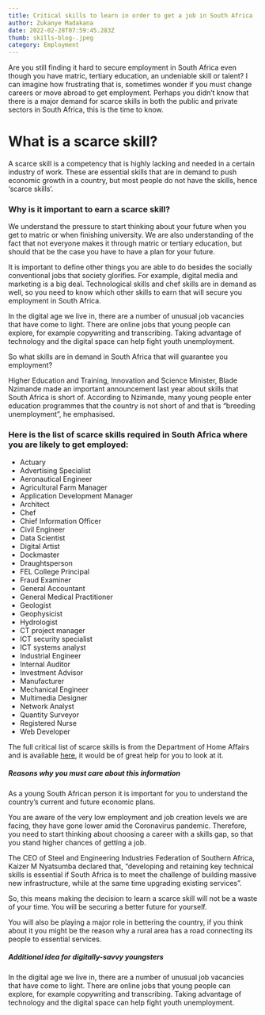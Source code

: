```yaml
---
title: Critical skills to learn in order to get a job in South Africa
author: Zukanye Madakana
date: 2022-02-28T07:59:45.283Z
thumb: skills-blog-.jpeg
category: Employment
---
```



Are you still finding it hard to secure employment in South Africa even though you have matric, tertiary education, an undeniable skill or talent? I can imagine how frustrating that is, sometimes wonder if you must change careers or move abroad to get employment. Perhaps you didn’t know that there is a major demand for scarce skills in both the public and private sectors in South Africa, this is the time to know. 

# What is a scarce skill? 

A scarce skill is a competency that is highly lacking and needed in a certain industry of work. These are essential skills that are in demand to push economic growth in a country, but most people do not have the skills, hence ‘scarce skills’. 

### Why is it important to earn a scarce skill? 

We understand the pressure to start thinking about your future when you get to matric or when finishing university. We are also understanding of the fact that not everyone makes it through matric or tertiary education, but should that be the case you have to have a plan for your future. 

It is important to define other things you are able to do besides the socially conventional jobs that society glorifies. For example, digital media and marketing is a big deal. Technological skills and chef skills are in demand as well, so you need to know which other skills to earn that will secure you employment in South Africa.

In the digital age we live in, there are a number of unusual job vacancies that have come to light. There are online jobs that young people can explore, for example copywriting and transcribing. Taking advantage of technology and the digital space can help fight youth unemployment. 

So what skills are in demand in South Africa that will guarantee you employment? 

Higher Education and Training, Innovation and Science Minister, Blade Nzimande made an important announcement last year about skills that South Africa is short of. According to Nzimande, many young people enter education programmes that the country is not short of and that is “breeding unemployment”, he emphasised. 

### Here is the list of scarce skills required in South Africa where you are likely to get employed: 

* Actuary 
* Advertising Specialist 
* Aeronautical Engineer
* Agricultural Farm Manager 
* Application Development Manager 
* Architect 
* Chef
* Chief Information Officer 
* Civil Engineer 
* Data Scientist 
* Digital Artist 
* Dockmaster 
* Draughtsperson
* FEL College Principal 
* Fraud Examiner 
* General Accountant 
* General Medical Practitioner 
* Geologist 
* Geophysicist 
* Hydrologist
* CT project manager
* ICT security specialist
* ICT systems analyst
* Industrial Engineer 
* Internal Auditor
* Investment Advisor 
* Manufacturer 
* Mechanical Engineer 
* Multimedia Designer 
* Network Analyst 
* Quantity Surveyor 
* Registered Nurse 
* Web Developer

The full critical list of scarce skills is from the Department of Home Affairs and is available [here](http://www.dha.gov.za/images/immigration_critical_skills.pdf), it would be of great help for you to look at it. 

##### Reasons why you must care about this information

As a young South African person it is important for you to understand the country’s current and future economic plans. 

You are aware of the very low employment and job creation levels we are facing, they have gone lower amid the Coronavirus pandemic. Therefore, you need to start thinking about choosing a career with a skills gap, so that you stand higher chances of getting a job. 

The CEO of Steel and Engineering Industries Federation of Southern Africa, Kaizer M Nyatsumba declared that, “developing and retaining key technical skills is essential if South Africa is to meet the challenge of building massive new infrastructure, while at the same time upgrading existing services”. 

So, this means making the decision to learn a scarce skill will not be a waste of your time. You will be securing a better future for yourself. 

You will also be playing a major role in bettering the country, if you think about it you might be the reason why a rural area has a road connecting its people to essential services. 

##### Additional idea for digitally-savvy youngsters

In the digital age we live in, there are a number of unusual job vacancies that have come to light. There are online jobs that young people can explore, for example copywriting and transcribing. Taking advantage of technology and the digital space can help fight youth unemployment.
